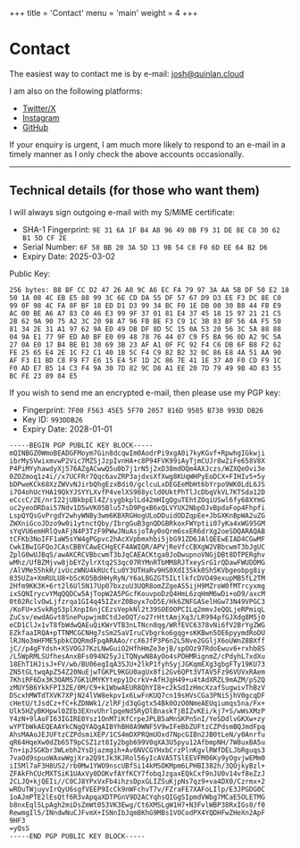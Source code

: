 +++
title = 'Contact'
menu = 'main'
weight = 4
+++

# Contact

The easiest way to contact me is by e-mail:
[josh@quinlan.cloud](mailto:josh@quinlan.cloud>)

I am also on the following platforms:

* [Twitter/X](https://x.com/JoshNQuinlan)
* [Instagram](https://instagram.com/JoshNQuinlan)
* [GitHub](https://github.com/DonQuinleone)

If your enquiry is urgent, I am much more likely to respond to an e-mail in a timely manner as I only check the above accounts occasionally.

---

## Technical details (for those who want them)

I will always sign outgoing e-mail with my S/MIME certificate:

* SHA-1 Fingerprint: `9E 31 6A 1F B4 A8 96 49 0B F9 31 DE 8E C8 30 62 B1 5D CF 2E`
* Serial Number: `6F 58 BB 20 3A 5D 13 9B 54 C8 F0 6D EE 64 B2 D6`
* Expiry Date: 2025-03-02

Public Key:

```
256 bytes: B8 BF CC D2 47 26 A8 9C A6 EC FA 79 97 3A AA 5B DF 50 E2 18 50 1A 08 4C EB E5 88 99 3C 6E CD DA 55 DF 57 67 D9 D3 EE F3 DC 8E C0 99 0F 98 4C FA 8F BF 18 ED D1 D3 99 34 BC F0 1E DB 00 30 B8 44 FB E9 AC 00 BE A6 A7 83 C0 46 E3 99 9F 37 01 81 E4 37 45 18 15 97 21 21 C5 2B 62 9A 90 75 A2 3C 20 98 A7 96 FB BE F3 C9 1C 3B 83 BF 56 4A F5 50 81 34 2E 31 A1 97 62 9A ED 49 DB DF 8D 5C 15 0A 53 20 56 3C 5A 88 88 04 9A E1 77 9F ED A0 BF E0 09 48 78 76 44 07 C9 F5 BA 96 0D A2 9C 5A 27 0A E0 17 B4 BE B1 30 69 3B 23 AF A1 0F FC 92 F4 C6 DB 6F B8 F2 62 FE 25 65 E4 2E 1C F2 C1 40 1B 5C F4 C9 82 B2 32 0C 86 E8 4A 51 AA 90 AF F3 E1 BD C8 F9 F7 E6 15 E4 5F 1D 2C 86 7E 41 1E 37 A0 F0 CD F9 1C F0 AD E7 B5 14 C3 F4 9A 30 7D 82 9C D8 A1 EE 20 7D 79 49 9B 4D 83 55 BC FE 23 89 84 E5
```

If you wish to send me an encrypted e-mail, then please use my PGP key:

* Fingerprint: `7F00 F563 45E5 5F70 2057 816D 9505 B730 993D DB26`
* Key ID: `993DDB26`
* Expiry Date: 2028-01-01

```
-----BEGIN PGP PUBLIC KEY BLOCK-----
mQINBGZ0WmoBEADGFMoym7Gin8dcqwIm0AodrPi9xgA0i7kyKGvf+RpwhgIGkwji
ibrMySVwixmvwP2Vic7MZSjJzpIvnHA+c8P94FVK99iAyTjmCUJr8wZiFe658V8X
P4PiMYyhawdyXj576AZgACwwQ5u0b7j1rN5j2xD38mdOQm4AXJczs/WZXQeOvi3e
0ZOZmoq1z4i//x7UCFRr7Qqc6avZRP3ajdxsXfXwg8KUqWHPyEoDCX+FIHIv5+5y
bDPweKCk68XzZWVvNJirbQhgEzxBdi0/gclcuLxDEGEeMbHt6bYrpo9WK0LdL6JS
i7O4ohUcYHA19QkYJSYYLXvfP4velXS988ycld0UktPhTlJcDbqVkVL7KTSda12D
eCccC/2E/nrI22jUBkbpEl4Z/sygbkplLd42mHIgQguTEhtZOqiUSwl6fy68XYmG
uc2yeoORDai57Ndv1D5wVK05Blu57sD9PgxB6xQLVYUX2NbpOJvBpdaFop4Fhpfi
LspQYQsGvPrgdY2whyWNBy3wm6KBXRGHogULoDDuidODZqpEe+JbGXKnBpWA2uZG
ZWXniGcoJDzo9w0i1ytnctQby/IbrgGuB3gnQDGBRkoxFWYptii07yKa4xWG95GM
sYqVU6emHRlQvAFjN4P3TzF9PWwJNuAsjoTAy0oQrm6sxER6drXg2oeSDQARAQAB
tCFKb3NoIFF1aW5sYW4gPGpvc2hAcXVpbmxhbi5jbG91ZD6JAlQEEwEIAD4CGwMF
CwkIBwIGFQoJCAsCBBYCAwECHgECF4AWIQR/APVjReVfcCBXgW2VBbcwmT3bJgUC
ZplG0wUJBqS/awAKCRCVBbcwmT3bJqCAEACKtga0JoDwupnoVNGjDBt8DTPERghv
wMhz/UfBZMjvw8jbEYZylrXtq2S3qc07RYMnRTbMM8RJTxeySrG1rQDawFWUDDMG
/AlVMe55hkR/ivUczWNU4kRUcfLu0Y3UTHaRv9HS0XdI35kk0Sh5KVbgeobpg8iy
835UZa+XmRULU8+bScKO5BdHHyRyN/Y6aLBGZGT5ILtlkfcDVO49exupMB5fL2TM
2Hfm9KK3K+6rt2l6Ul5N17Up07bxzuU3UQR8omZZgeAS5ijH9MZroW0fMTrcyxmg
ixSQNIrycvYMqQQDCw5AjTopW2A5PGcfKouvpoDzQ4HmL6zqHmM6wDi+oD9/axcM
0t02RclvOwLjfzrqa1GI4q45IZxrZ0Boyx7oD5E/Hk6ZNFGASelHGw73N49VPGC3
/KoFU+xSvkRgS3plXnpI6njCEzsVepkNl2t39SOEOOPCILq2mmvJeQQLjeRPmiqL
ZuCsv/ewdAGvt8SnePupwjm8CtdJeOQT/o27rHttAmjXq3/LR994pfGJXdg8M5jO
eCD1ClJx1vT8fbWdwQAEuQiKWrVTB3nLTNcn8qg/WRfEVC6378vNi6fV2BrYgZWG
EZkfaaIRQA+pTTNMCGCNHg7sSm25aVIruCVbgrko6gqg+sKKBwn5OE6pyymdRoDU
lRJNo3mHFME5pbkCDQRmdFpqARAAo/rcX6JfP3P6n2L5Nve2GGljX6oUWnZ8BXff
jC//p4gFYdsh+XSVOGJ7KzLNwGuiO2HfhHmZe3ejB/spOOz97RdoEwuv6+rxhb8S
/L5WpRMLSUfhesAnxBFs094N25yJiTQNywN8AyOo4sPOHMRignmZ/cPdyhL7xdXu
18EhT1HJisJ+FV/wb/BU06egIqA3SJU+2lkP1fyhSyjJGKqmEXg3gbgFTy19KU73
ZN5tGLtwqApZ54Z20NuEjwTGKPL9KGU0agUx8fi2Gv6QPt3VTAV5Fz96VUVxRAem
7KhiRF6Dx3K3OAMS7GK1UMYKYtepy1DcrkV+AfHJgH49+u4tAdXRZL9mAZM/pSZQ
zMUY5B6YkkFPI3ZE/0M/C9+k1WbwAEUR8QhYI8+c2kSdIzHmcXzafSugwivThBzV
DScxhMWTdTXVK7XPjN24lVW8ekpv1x6LwFnKUQ7cn19sHVsCGa3PNiSjhV0gcqDF
cHetU/tJsdCz+fC+kZDNWk1/zlRFjd3qGgtx54Bk0OzO0NmeAEUqiumqs5na/Fx+
Ulk5HZyBKHpwl0ZEb3EXnvUhrlpqeNd5RyDlBnaskTjBIZvKEi/kj7+S/wWsXMzP
Y4zN+9lAoFI63IGIRE0Ysz1OnMTiKfCrpeJPLB5aMnSKPn5nI/YeSDdlvGKXw+zy
wYPTbWkAEQEAAYkCNgQYAQgAIBYhBH8A9WNF5V9wIFeBbZUFtzCZPdsmBQJmdFpq
AhsMAAoJEJUFtzCZPdsmiXEP/1CS4mDXPRQmUOxd7NpcGIBn2JB0tLeN/y0Anrfu
qR64HqeXw0dZb65T9pCSZ1zt8Iy2bgb699V0qXA3U5pyu12AfbmpNH/7W8uxBA5u
Tn+ipJSGKbr3WLebh2YsDjazmgih+Av6NVCGYHxbCrzPlnKgvlRWfDELJbRguqs3
7vaOd9spuoWAxwWgjXra2Q9tJk3KJRol56yIcAVA5TSlEEVFM06Ky9yOgvjwEMm0
iI5Ml7aF3H8US2/rb0Mw1YWO9nscUBfSi14kMSOKMpm6LPHBI382h/3QOjkyBzl+
ZFAkFhCUcMXTSiK1UAxVy0DOKvfAYfKCY7fobqJzgaxEQkCxf9nJU0v14vf8eZzJ
2CLJQ+kjQEIi//C0CJ8YPxVxFb4ihzsDpxGLIZSuKjpNs7qz9+va4DX0/Czrmx+2
wROuTWjuyvIrQyU6sgfVEEP9IcCk9nWFchvT7v/FZraFE7XAFoLIlp/E3JPGDG0C
1oAJmPTE2lEsQtf6R3vApqaXDTPGnV9D2ACYqhsQIGgSIpmdVWbg7MCaE5OLETMG
b8nxEqlSLpAgh2miDsZmWt053VK3Ewg/Ct6XMSLgW1H7+N3FvlWBP38RxIGs0/f0
RewmgIl5/INndwNuCJFvmX+ISNnIbJqm8KhG9MBs1VOCodPX4YQDHFwZHeXn2ApF
9HF3
=yQsS
-----END PGP PUBLIC KEY BLOCK-----
```
